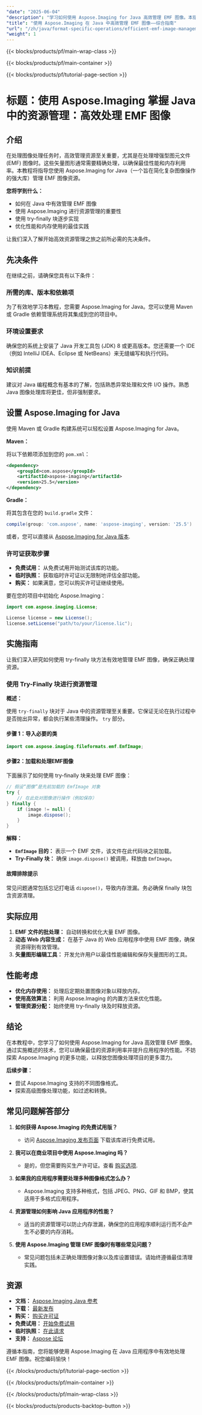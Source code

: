 ```yaml
---
"date": "2025-06-04"
"description": "学习如何使用 Aspose.Imaging for Java 高效管理 EMF 图像。本指南涵盖资源管理、性能优化以及分步实施。"
"title": "使用 Aspose.Imaging 在 Java 中高效管理 EMF 图像——综合指南"
"url": "/zh/java/format-specific-operations/efficient-emf-image-management-aspose-imaging-java/"
"weight": 1
---
```


{{< blocks/products/pf/main-wrap-class >}}

{{< blocks/products/pf/main-container >}}

{{< blocks/products/pf/tutorial-page-section >}}
# 标题：使用 Aspose.Imaging 掌握 Java 中的资源管理：高效处理 EMF 图像

## 介绍

在处理图像处理任务时，高效管理资源至关重要，尤其是在处理增强型图元文件 (EMF) 图像时。这些矢量图形通常需要精确处理，以确保最佳性能和内存利用率。本教程将指导您使用 Aspose.Imaging for Java（一个旨在简化复杂图像操作的强大库）管理 EMF 图像资源。

**您将学到什么：**
- 如何在 Java 中有效管理 EMF 图像
- 使用 Aspose.Imaging 进行资源管理的重要性
- 使用 try-finally 块逐步实现
- 优化性能和内存使用的最佳实践

让我们深入了解开始高效资源管理之旅之前所必需的先决条件。

## 先决条件

在继续之前，请确保您具有以下条件：

### 所需的库、版本和依赖项

为了有效地学习本教程，您需要 Aspose.Imaging for Java。您可以使用 Maven 或 Gradle 依赖管理系统将其集成到您的项目中。

### 环境设置要求

确保您的系统上安装了 Java 开发工具包 (JDK) 8 或更高版本。您还需要一个 IDE（例如 IntelliJ IDEA、Eclipse 或 NetBeans）来无缝编写和执行代码。

### 知识前提

建议对 Java 编程概念有基本的了解，包括熟悉异常处理和文件 I/O 操作。熟悉 Java 图像处理库将更佳，但非强制要求。

## 设置 Aspose.Imaging for Java

使用 Maven 或 Gradle 构建系统可以轻松设置 Aspose.Imaging for Java。

**Maven：**

将以下依赖项添加到您的 `pom.xml`：

```xml
<dependency>
    <groupId>com.aspose</groupId>
    <artifactId>aspose-imaging</artifactId>
    <version>25.5</version>
</dependency>
```

**Gradle：**

将其包含在您的 `build.gradle` 文件：

```gradle
compile(group: 'com.aspose', name: 'aspose-imaging', version: '25.5')
```

或者，您可以直接从 [Aspose.Imaging for Java 版本](https://releases。aspose.com/imaging/java/).

### 许可证获取步骤

- **免费试用：** 从免费试用开始测试该库的功能。
- **临时执照：** 获取临时许可证以无限制地评估全部功能。
- **购买：** 如果满意，您可以购买许可证继续使用。

要在您的项目中初始化 Aspose.Imaging：

```java
import com.aspose.imaging.License;

License license = new License();
license.setLicense("path/to/your/license.lic");
```

## 实施指南

让我们深入研究如何使用 try-finally 块方法有效地管理 EMF 图像，确保正确处理资源。

### 使用 Try-Finally 块进行资源管理

**概述：**

使用 `try-finally` 块对于 Java 中的资源管理至关重要。它保证无论在执行过程中是否抛出异常，都会执行某些清理操作。 `try` 部分。

#### 步骤 1：导入必要的类

```java
import com.aspose.imaging.fileformats.emf.EmfImage;
```

#### 步骤2：加载和处理EMF图像

下面展示了如何使用 try-finally 块来处理 EMF 图像：

```java
// 假设“图像”是先前加载的 EmfImage 对象
try {
    // 在此处对图像进行操作（例如保存）
} finally {
    if (image != null) {
        image.dispose();
    }
}
```

**解释：**

- **`EmfImage` 目的：** 表示一个 EMF 文件，该文件在此代码块之前加载。
- **Try-Finally 块：** 确保 `image.dispose()` 被调用，释放由 `EmfImage`。

#### 故障排除提示

常见问题通常包括忘记打电话 `dispose()`，导致内存泄漏。务必确保 finally 块包含资源清理。

## 实际应用

1. **EMF 文件的批处理：** 自动转换和优化大量 EMF 图像。
2. **动态 Web 内容生成：** 在基于 Java 的 Web 应用程序中使用 EMF 图像，确保资源得到有效管理。
3. **矢量图形编辑工具：** 开发允许用户以最佳性能编辑和保存矢量图形的工具。

## 性能考虑

- **优化内存使用：** 处理后定期处置图像对象以释放内存。
- **使用高效算法：** 利用 Aspose.Imaging 的内置方法来优化性能。
- **管理资源分配：** 始终使用 try-finally 块及时释放资源。

## 结论

在本教程中，您学习了如何使用 Aspose.Imaging for Java 高效管理 EMF 图像。通过实施概述的技术，您可以确保最佳的资源利用率并提升应用程序的性能。不妨探索 Aspose.Imaging 的更多功能，以释放您图像处理项目的更多潜力。

**后续步骤：**
- 尝试 Aspose.Imaging 支持的不同图像格式。
- 探索高级图像处理功能，如过滤和转换。

## 常见问题解答部分

1. **如何获得 Aspose.Imaging 的免费试用版？**
   - 访问 [Aspose.Imaging 发布页面](https://releases.aspose.com/imaging/java/) 下载该库进行免费试用。

2. **我可以在商业项目中使用 Aspose.Imaging 吗？**
   - 是的，但您需要购买生产许可证。查看 [购买选项](https://purchase。aspose.com/buy).

3. **如果我的应用程序需要处理多种图像格式怎么办？**
   - Aspose.Imaging 支持多种格式，包括 JPEG、PNG、GIF 和 BMP，使其适用于多格式应用程序。

4. **资源管理如何影响 Java 应用程序的性能？**
   - 适当的资源管理可以防止内存泄漏，确保您的应用程序顺利运行而不会产生不必要的内存消耗。

5. **使用 Aspose.Imaging 管理 EMF 图像时有哪些常见问题？**
   - 常见问题包括未正确处理图像对象以及库设置错误。请始终遵循最佳清理实践。

## 资源

- **文档：** [Aspose.Imaging Java 参考](https://reference.aspose.com/imaging/java/)
- **下载：** [最新发布](https://releases.aspose.com/imaging/java/)
- **购买：** [购买许可证](https://purchase.aspose.com/buy)
- **免费试用：** [开始免费试用](https://releases.aspose.com/imaging/java/)
- **临时执照：** [在此请求](https://purchase.aspose.com/temporary-license/)
- **支持：** [Aspose 论坛](https://forum.aspose.com/c/imaging/10)

遵循本指南，您将能够使用 Aspose.Imaging 在 Java 应用程序中有效地处理 EMF 图像。祝您编码愉快！

{{< /blocks/products/pf/tutorial-page-section >}}

{{< /blocks/products/pf/main-container >}}

{{< /blocks/products/pf/main-wrap-class >}}

{{< blocks/products/products-backtop-button >}}